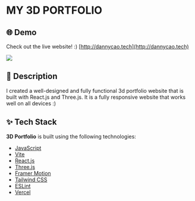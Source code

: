 # MY 3D PORTFOLIO

## 🌐 Demo 
Check out the live website! :) [http://dannycao.tech](http://dannycao.tech) 

<img src="https://github.com/dannycao1997/3D_Portfolio/blob/8b9af69a91c614c71f2e373cfb451a171121b876/demo.gif" />

## 📖 Description
I created a well-designed and fully functional 3d portfolio website that is built with
React.js and Three.js. It is a fully responsive website that works well on all devices :)

## ✨ Tech Stack

**3D Portfolio** is built using the following technologies:</summary>

- [JavaScript](https://www.javascript.com/)
- [Vite](https://vitejs.dev/)
- [React.js](https://reactjs.org/)
- [Three.js](https://threejs.org/)
- [Framer Motion](https://www.framer.com/motion/)
- [Tailwind CSS](https://tailwindcss.com/)
- [ESLint](https://eslint.org/)
- [Vercel](https://vercel.com/)

</details><br/>


